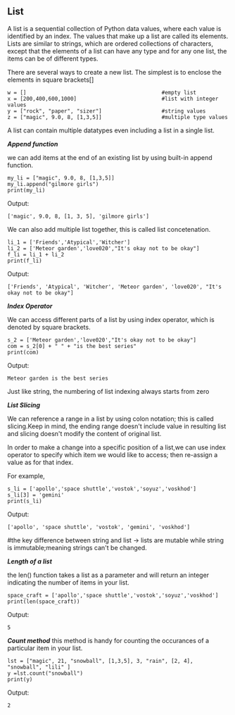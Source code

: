 <h2> List </h2>
A list is a sequential collection of Python data values, where each value is identified by an index. The values that make up a list are called its elements. Lists are similar to strings, which are ordered collections of characters, except that the elements of a list can have any type and for any one list, the items can be of different types.

There are several ways to create a new list. The simplest is to enclose the elements in square brackets[]
```
w = []                                           #empty list
x = [200,400,600,1000]                           #list with integer values
y = ["rock", "paper", "sizer"]                   #string values
z = ["magic", 9.0, 8, [1,3,5]]                   #multiple type values
```
A list can contain multiple datatypes even including a list in a single list.

***Append function***

we can add items at the end of an existing list by using built-in append function.
```
my_li = ["magic", 9.0, 8, [1,3,5]]  
my_li.append("gilmore girls")
print(my_li)
```
Output:
```
['magic', 9.0, 8, [1, 3, 5], 'gilmore girls']
```

We can also add multiple list together, this is called list concetenation.
```
li_1 = ['Friends','Atypical','Witcher']
li_2 = ['Meteor garden','love020',"It's okay not to be okay"]
f_li = li_1 + li_2
print(f_li)
```
Output:
```
['Friends', 'Atypical', 'Witcher', 'Meteor garden', 'love020', "It's okay not to be okay"]
```
***Index Operator***

We can access different parts of a list by using index operator, which is denoted by square brackets.
```
s_2 = ['Meteor garden','love020',"It's okay not to be okay"]
com = s_2[0] + " " + "is the best series"
print(com)
```
Output:
```
Meteor garden is the best series
```
Just like string, the numbering of list indexing always starts from zero

***List Slicing***

We can reference a range in a list by using colon notation; this is called slicing.Keep in mind, the ending range doesn't include value in resulting list and slicing doesn't modify the content of original list.

In order to make a change into a specific position of a list,we can use index operator to specify which item we would like to access; then re-assign a value as for that index.

For example,
```
s_li = ['apollo','space shuttle','vostok','soyuz','voskhod']
s_li[3] = 'gemini'
print(s_li)
```
Output:
```
['apollo', 'space shuttle', 'vostok', 'gemini', 'voskhod']
```
#the key difference between string and list -> lists are mutable while string is immutable;meaning strings can't be changed.

***Length of a list***

the len() function takes a list as a parameter and will return an integer indicating the number of items in your list.
```
space_craft = ['apollo','space shuttle','vostok','soyuz','voskhod']
print(len(space_craft))
```
Output:
```
5
```
***Count method***
this method is handy for counting the occurances of a particular item in your list.
```
lst = ["magic", 21, "snowball", [1,3,5], 3, "rain", [2, 4], "snowball", "lili" ]
y =lst.count("snowball")
print(y)
```
Output:
```
2
```



